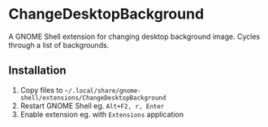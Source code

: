 # ChangeDesktopBackground

A GNOME Shell extension for changing desktop background image. Cycles through a list of backgrounds.

## Installation

1. Copy files to `~/.local/share/gnome-shell/extensions/ChangeDesktopBackground`
1. Restart GNOME Shell eg. `Alt+F2, r, Enter`
1. Enable extension eg. with `Extensions` application
